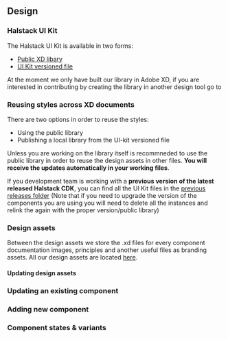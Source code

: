## Design

### Halstack UI Kit

The Halstack UI Kit is available in two forms:

* [Public XD libary](https://shared-assets.adobe.com/link/732533f4-d925-487e-4761-9a760574cfac)
* [UI Kit versioned file](https://github.com/dxc-technology/halstack-style-guide/raw/master/Halstack%20UI-Kit/UI%20Kit-Halstack_v3.6.0.xd)

At the moment we only have built our library in Adobe XD, if you are interested in contributing by creating the library in another design tool go to 

### Reusing styles across XD documents

There are two options in order to reuse the styles:

* Using the public library
* Publishing a local library from the UI-kit versioned file

Unless you are working on the library itself is recommneded to use the public library in order to reuse the design assets in other files. **You will receive the updates automatically in your working files**. 

If you development team is working with a **previous version of the latest released Halstack CDK**, you can find all the UI Kit files in the [previous releases folder](https://github.com/dxc-technology/halstack-style-guide/tree/master/previous-releases) (Note that if you need to upgrade the version of the components you are using you will need to delete all the instances and relink the again with the proper version/public library)


### Design assets

Between the design assets we store the .xd files for every component documentation images, principles and another useful files as branding assets. All our design assets are located [here](https://github.com/dxc-technology/halstack-style-guide/tree/master/contributing/assets). 

#### Updating design assets




### Updating an existing component
### Adding new component
### Component states & variants
